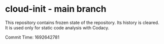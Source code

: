 # cloud-init - main branch

This repository contains frozen state of the repository.
Its history is cleared. It is used only for static code
analysis with Codacy.

Commit Time: 1692642781